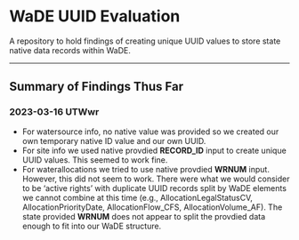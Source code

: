 # WaDE UUID Evaluation
A repository to hold findings of creating unique UUID values to store state native data records within WaDE.

***
## Summary of Findings Thus Far
### 2023-03-16 UTWwr
- For watersource info, no native value was provided so we created our own temporary native ID value and our own UUID.
- For site info we used native provdied **RECORD_ID** input to create unique UUID values.  This seemed to work fine.
- For waterallocations we tried to use native provdied **WRNUM** input. However, this did not seem to work. There were what we would consider to be ‘active rights’ with duplicate UUID records split by WaDE elements we cannot combine at this time (e.g., AllocationLegalStatusCV, AllocationPriorityDate, AllocationFlow_CFS, AllocationVolume_AF).  The state provided **WRNUM** does not appear to split the provdied data enough to fit into our WaDE structure.

